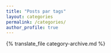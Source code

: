 ```yaml
---
title: "Posts par tags"
layout: categories
permalink: /categories/
author_profile: true
---
```


{% translate_file category-archive.md %}
